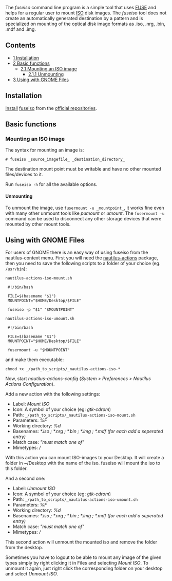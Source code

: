 The _fuseiso_ command line program is a simple tool that uses [FUSE](https://en.wikipedia.org/wiki/Filesystem_in_Userspace "wikipedia:Filesystem in Userspace") and helps for a regular user to mount [ISO](https://en.wikipedia.org/wiki/ISO_9660 "wikipedia:ISO 9660") disk images. The _fuseiso_ tool does not create an automatically generated destination by a pattern and is specialized on mounting of the optical disk image formats as .iso, .nrg, .bin, .mdf and .img.

## Contents

*   [1 Installation](#Installation)
*   [2 Basic functions](#Basic_functions)
    *   [2.1 Mounting an ISO image](#Mounting_an_ISO_image)
        *   [2.1.1 Unmounting](#Unmounting)
*   [3 Using with GNOME Files](#Using_with_GNOME_Files)

## Installation

[Install](/index.php/Install "Install") [fuseiso](https://www.archlinux.org/packages/?name=fuseiso) from the [official repositories](/index.php/Official_repositories "Official repositories").

## Basic functions

### Mounting an ISO image

The syntax for mounting an image is:

```
# fuseiso _source_imagefile_ _destination_directory_

```

The destination mount point must be writable and have no other mounted files/devices to it.

Run `fuseiso -h` for all the available options.

#### Unmounting

To unmount the image, use `fusermount -u _mountpoint_`, it works fine even with many other unmount tools like _pumount_ or _umount_. The `fusermount -u` command can be used to disconnect any other storage devices that were mounted by other mount tools.

## Using with GNOME Files

For users of GNOME there is an easy way of using fuseiso from the nautilus-context menu. First you will need the [nautilus-actions](https://www.archlinux.org/packages/?name=nautilus-actions) package, then you need to save the following scripts to a folder of your choice (eg. `/usr/bin`):

 `nautilus-actions-iso-mount.sh` 

```
 #!/bin/bash

 FILE=$(basename "$1")
 MOUNTPOINT="$HOME/Desktop/$FILE"

 fuseiso -p "$1" "$MOUNTPOINT"

```

 `nautilus-actions-iso-umount.sh` 

```
 #!/bin/bash

 FILE=$(basename "$1")
 MOUNTPOINT="$HOME/Desktop/$FILE"

 fusermount -u "$MOUNTPOINT"

```

and make them executable:

```
chmod +x _/path_to_scripts/_nautilus-actions-iso-*

```

Now, start _nautilus-actions-config_ (_System > Preferences > Nautilus Actions Configuration_).

Add a new action with the following settings:

*   Label: _Mount ISO_
*   Icon: A symbol of your choice (eg: _gtk-cdrom_)
*   Path: `_/path_to_scripts/_nautilus-actions-iso-mount.sh`
*   Parameters: _%F_
*   Working directory: _%d_
*   Basenames: _*.iso ; *.nrg ; *.bin ; *.img ; *.mdf (for each add a seperated entry)_
*   Match case: _"must match one of"_
*   Mimetypes: _*/*_

With this action you can mount ISO-images to your Desktop. It will create a folder in ~/Desktop with the name of the iso. fuseiso will mount the iso to this folder.

And a second one:

*   Label: _Unmount ISO_
*   Icon: A symbol of your choice (eg: _gtk-cdrom_)
*   Path: `_/path_to_scripts/_nautilus-actions-iso-umount.sh`
*   Parameters: _%F_
*   Working directory: _%d_
*   Basenames: _*.iso ; *.nrg ; *.bin ; *.img ; *.mdf (for each add a seperated entry)_
*   Match case: _"must match one of"_
*   Mimetypes: _*/*_

This second action will unmount the mounted iso and remove the folder from the desktop.

Sometimes you have to logout to be able to mount any image of the given types simply by right clicking it in Files and selecting _Mount ISO_. To unmount it again, just right click the corresponding folder on your desktop and select _Unmount ISO_.